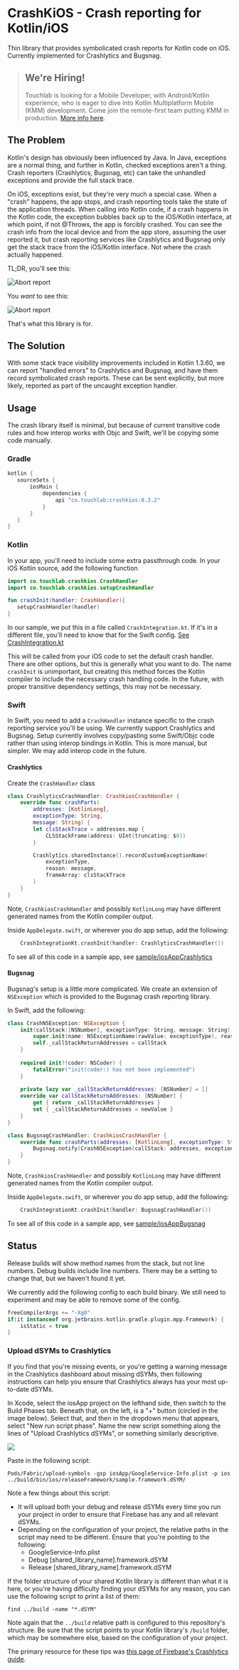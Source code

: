 # CrashKiOS - Crash reporting for Kotlin/iOS

Thin library that provides symbolicated crash reports for Kotlin code on 
iOS. Currently implemented for Crashlytics and Bugsnag.

> ## **We're Hiring!**
>
> Touchlab is looking for a Mobile Developer, with Android/Kotlin experience, who is eager to dive into Kotlin Multiplatform Mobile (KMM) development. Come join the remote-first team putting KMM in production. [More info here](https://go.touchlab.co/careers-gh).

## The Problem

Kotlin's design has obviously been influenced by Java. In Java, exceptions
are a normal thing, and further in Kotlin, checked exceptions aren't a thing.
Crash reporters (Crashlytics, Bugsnag, etc) can take the unhandled exceptions
and provide the full stack trace.

On iOS, exceptions exist, but they're very much a special case. When a "crash" happens, 
the app stops, and crash reporting tools take the state of the application threads.
When calling into Kotlin code, if a crash happens in the Kotlin code, the exception 
bubbles back up to the iOS/Kotlin interface, at which point, if not @Throws, the app
is forcibly crashed. You can see the crash info from the local device and from the app store, 
assuming the user reported it, but crash reporting services like Crashlytics and Bugsnag 
only get the stack trace from the iOS/Kotlin interface. Not where the crash actually happened.

TL;DR, you'll see this:

![Abort report](kotlinabort.png)

You *want* to see this:

![Abort report](kotlinlines.png)

That's what this library is for.

## The Solution

 With some stack trace visibility improvements included in Kotlin 1.3.60, we can report 
 "handled errors" to Crashlytics and Bugsnag, and have them record symbolicated crash reports.
 These can be sent explicitly, but more likely, reported as part of the uncaught exception handler.
 
 ## Usage
 
 The crash library itself is minimal, but because of current transitive code rules and how interop 
 works with Objc and Swift, we'll be copying some code manually.
 
 ### Gradle
 
 ```groovy
kotlin {
    sourceSets {
        iosMain {
            dependencies {
                api "co.touchlab:crashkios:0.3.2"
            }
        } 
    }
}
```
 
 ### Kotlin
 
 In your app, you'll need to include some extra passthrough code. In your iOS Kotlin source, add the 
 following function
 
 ```kotlin
import co.touchlab.crashkios.CrashHandler
import co.touchlab.crashkios.setupCrashHandler

fun crashInit(handler: CrashHandler){
    setupCrashHandler(handler)
}
```

In our sample, we put this in a file called `CrashIntegration.kt`. If it's in a different file, you'll
need to know that for the Swift config. [See CrashIntegration.kt](sample/src/iosMain/kotlin/sample/CrashIntegration.kt)

This will be called from your iOS code to set the default crash handler. There are other options,
but this is generally what you want to do. The name `crashInit` is unimportant, but creating this
method forces the Kotlin compiler to include the necessary crash handling code. In the future, with 
proper transitive dependency settings, this may not be necessary.

### Swift

In Swift, you need to add a `CrashHandler` instance specific to the crash reporting service you'll 
be using. We currently support Crashlytics and Bugsnag. Setup currently involves copy/pasting some
Swift/Objc code rather than using interop bindings in Kotlin. This is more manual, but simpler. We 
may add interop code in the future.

#### Crashlytics

Create the `CrashHandler` class

```swift
class CrashlyticsCrashHandler: CrashkiosCrashHandler {
    override func crashParts(
        addresses: [KotlinLong],
        exceptionType: String,
        message: String) {
        let clsStackTrace = addresses.map {
            CLSStackFrame(address: UInt(truncating: $0))
        }

        Crashlytics.sharedInstance().recordCustomExceptionName(
            exceptionType,
            reason: message,
            frameArray: clsStackTrace
        )
    }
}
```

Note, `CrashkiosCrashHandler` and possibly `KotlinLong` may have different generated names from
the Kotlin compiler output.

Inside `AppDelegate.swift`, or wherever you do app setup, add the following:

```swift
    CrashIntegrationKt.crashInit(handler: CrashlyticsCrashHandler())
```

To see all of this code in a sample app, see [sample/iosAppCrashlytics](sample/iosAppCrashlytics)

#### Bugsnag

Bugsnag's setup is a little more complicated. We create an extension of `NSException` which is provided
to the Bugsnag crash reporting library.

In Swift, add the following:

```swift
class CrashNSException: NSException {
    init(callStack:[NSNumber], exceptionType: String, message: String) {
        super.init(name: NSExceptionName(rawValue: exceptionType), reason: message, userInfo: nil)
        self._callStackReturnAddresses = callStack
    }
    
    required init?(coder: NSCoder) {
        fatalError("init(coder:) has not been implemented")
    }
    
    private lazy var _callStackReturnAddresses: [NSNumber] = []
    override var callStackReturnAddresses: [NSNumber] {
        get { return _callStackReturnAddresses }
        set { _callStackReturnAddresses = newValue }
    }
}

class BugsnagCrashHandler: CrashkiosCrashHandler {
    override func crashParts(addresses: [KotlinLong], exceptionType: String, message: String) {
        Bugsnag.notify(CrashNSException(callStack: addresses, exceptionType: exceptionType, message: message))
    }
}
```

Note, `CrashkiosCrashHandler` and possibly `KotlinLong` may have different generated names from
the Kotlin compiler output.

Inside `AppDelegate.swift`, or wherever you do app setup, add the following:

```swift
    CrashIntegrationKt.crashInit(handler: BugsnagCrashHandler())
```

To see all of this code in a sample app, see [sample/iosAppBugsnag](sample/iosAppBugsnag)

## Status

Release builds will show method names from the stack, but not line numbers. Debug builds include line numbers. There may be a setting to 
change that, but we haven't found it yet.

We currently add the following config to each build binary. We still need to experiment and may be able to remove some
of the config.

```groovy
freeCompilerArgs += "-Xg0"
if(it instanceof org.jetbrains.kotlin.gradle.plugin.mpp.Framework) {
    isStatic = true
}
```

### Upload dSYMs to Crashlytics

If you find that you're missing events, or you're getting a warning message in the Crashlytics dashboard about missing dSYMs, then following instructions can help you ensure that Crashlytics always has your most up-to-date dSYMs.

In Xcode, select the iosApp project on the lefthand side, then switch to the Build Phases tab. Beneath that, on the left, is a "+" button (circled in the image below). Select that, and then in the dropdown menu that appears, select "New run script phase". Name the new script something along the lines of "Upload Crashlytics dSYMs", or something similarly descriptive.

![](CrashlyticsUploadScript.png)

Paste in the following script:

```Pods/Fabric/upload-symbols -gsp iosApp/GoogleServiceInfo.plist -p ios ../build/bin/ios/debugFramework/sample.framework.dSYM/
Pods/Fabric/upload-symbols -gsp iosApp/GoogleService-Info.plist -p ios ../build/bin/ios/releaseFramework/sample.framework.dSYM/
```

Note a few things about this script:

- It will upload both your debug and release dSYMs every time you run your project in order to ensure that Firebase has any and all relevant dSYMs.
- Depending on the configuration of your project, the relative paths in the script may need to be different. Ensure that you're pointing to the following:
  - GoogleService-Info.plist
  - Debug [shared_library_name].framework.dSYM
  - Release [shared_library_name].framework.dSYM

If the folder structure of your shared Kotlin library is different than what it is here, or you're having difficulty finding your dSYMs for any reason, you can use the following script to print a list of them:

```find ../build -name "*.dSYM"```

Note again that the `../build` relative path is configured to this repository's structure. Be sure that the script points to your Kotlin library's `/build` folder, which may be somewhere else, based on the configuration of your project.

The primary resource for these tips was [this page of Firebase's Crashlytics guide](https://firebase.google.com/docs/crashlytics/get-deobfuscated-reports).
